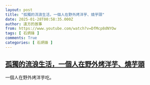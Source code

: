 ```yaml
---
layout: post
title: "孤獨的流浪生活，一個人在野外烤洋芋、燒芋頭"
date: 2025-01-28T00:58:35.000Z
author: 遠方的故事
from: https://www.youtube.com/watch?v=DfMcp8dNYOw
tags: [ 石炳锋 ]
comments: True
categories: [ 石炳锋 ]
---
```

<!--1738025915000-->
[孤獨的流浪生活，一個人在野外烤洋芋、燒芋頭](https://www.youtube.com/watch?v=DfMcp8dNYOw)
------

<div>
一個人在野外烤洋芋吃。
</div>
